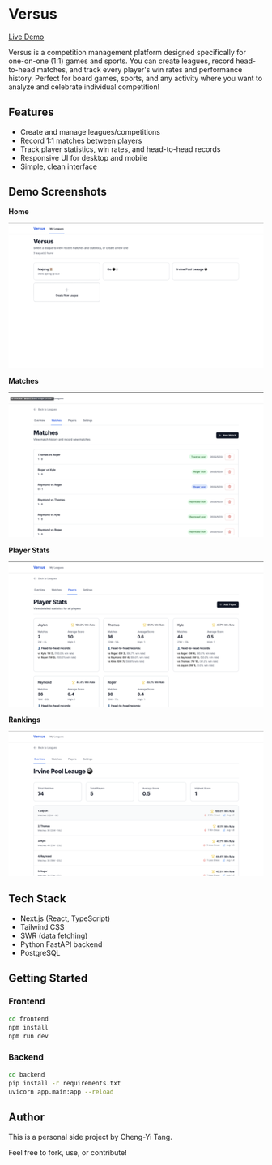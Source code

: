 # Versus

[Live Demo](https://versus-one.vercel.app/)

Versus is a competition management platform designed specifically for one-on-one (1:1) games and sports. You can create leagues, record head-to-head matches, and track every player's win rates and performance history. Perfect for board games, sports, and any activity where you want to analyze and celebrate individual competition!

## Features
- Create and manage leagues/competitions
- Record 1:1 matches between players
- Track player statistics, win rates, and head-to-head records
- Responsive UI for desktop and mobile
- Simple, clean interface

## Demo Screenshots

**Home**

![Home](./img/home.png)

**Matches**

![Matches](./img/matches.png)

**Player Stats**

![Player Stats](./img/player-stats.png)

**Rankings**

![Rankings](./img/rankings.png)

## Tech Stack
- Next.js (React, TypeScript)
- Tailwind CSS
- SWR (data fetching)
- Python FastAPI backend
- PostgreSQL

## Getting Started

### Frontend
```bash
cd frontend
npm install
npm run dev
```

### Backend
```bash
cd backend
pip install -r requirements.txt
uvicorn app.main:app --reload
```

## Author
This is a personal side project by Cheng-Yi Tang.

Feel free to fork, use, or contribute! 